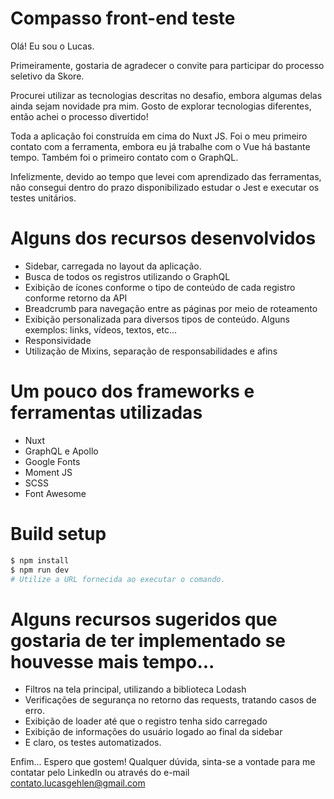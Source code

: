 
# Compasso front-end teste

Olá! Eu sou o Lucas.

Primeiramente, gostaria de agradecer o convite para participar do processo seletivo da Skore.

Procurei utilizar as tecnologias descritas no desafio, embora algumas delas ainda sejam novidade pra mim. Gosto de explorar tecnologias diferentes, então achei o processo divertido!

Toda a aplicação foi construída em cima do Nuxt JS. Foi o meu primeiro contato com a ferramenta, embora eu já trabalhe com o Vue há bastante tempo. Também foi o primeiro contato com o GraphQL.

Infelizmente, devido ao tempo que levei com aprendizado das ferramentas, não consegui dentro do prazo disponibilizado estudar o Jest e executar os testes unitários.

# Alguns dos recursos desenvolvidos
- Sidebar, carregada no layout da aplicação.
- Busca de todos os registros utilizando o GraphQL
- Exibição de ícones conforme o tipo de conteúdo de cada registro conforme retorno da API
- Breadcrumb para navegação entre as páginas por meio de roteamento
- Exibição personalizada para diversos tipos de conteúdo. Alguns exemplos: links, vídeos, textos, etc...
- Responsividade
- Utilização de Mixins, separação de responsabilidades e afins

# Um pouco dos frameworks e ferramentas utilizadas
- Nuxt
- GraphQL e Apollo
- Google Fonts
- Moment JS
- SCSS
- Font Awesome

# Build setup
```bash
$ npm install
$ npm run dev
# Utilize a URL fornecida ao executar o comando. 
```


# Alguns recursos sugeridos que gostaria de ter implementado se houvesse mais tempo...
- Filtros na tela principal, utilizando a biblioteca Lodash
- Verificações de segurança no retorno das requests, tratando casos de erro.
- Exibição de loader até que o registro tenha sido carregado
- Exibição de informações do usuário logado ao final da sidebar
- E claro, os testes automatizados.

Enfim... Espero que gostem!
Qualquer dúvida, sinta-se a vontade para me contatar pelo LinkedIn ou através do e-mail contato.lucasgehlen@gmail.com

